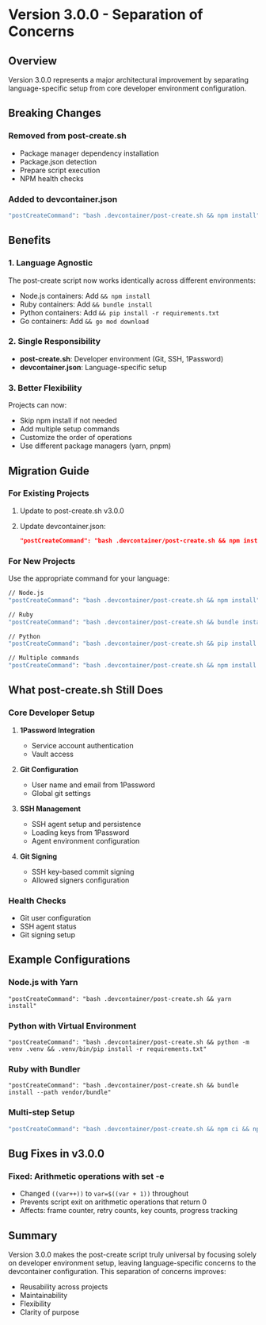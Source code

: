 # Version 3.0.0 - Separation of Concerns

## Overview

Version 3.0.0 represents a major architectural improvement by separating language-specific setup from core developer environment configuration.

## Breaking Changes

### Removed from post-create.sh

- Package manager dependency installation
- Package.json detection
- Prepare script execution
- NPM health checks

### Added to devcontainer.json

```bash
"postCreateCommand": "bash .devcontainer/post-create.sh && npm install"
```

## Benefits

### 1. **Language Agnostic**

The post-create script now works identically across different environments:

- Node.js containers: Add `&& npm install`
- Ruby containers: Add `&& bundle install`
- Python containers: Add `&& pip install -r requirements.txt`
- Go containers: Add `&& go mod download`

### 2. **Single Responsibility**

- **post-create.sh**: Developer environment (Git, SSH, 1Password)
- **devcontainer.json**: Language-specific setup

### 3. **Better Flexibility**

Projects can now:

- Skip npm install if not needed
- Add multiple setup commands
- Customize the order of operations
- Use different package managers (yarn, pnpm)

## Migration Guide

### For Existing Projects

1. Update to post-create.sh v3.0.0
2. Update devcontainer.json:

   ```json
   "postCreateCommand": "bash .devcontainer/post-create.sh && npm install"
   ```

### For New Projects

Use the appropriate command for your language:

```bash
// Node.js
"postCreateCommand": "bash .devcontainer/post-create.sh && npm install"

// Ruby
"postCreateCommand": "bash .devcontainer/post-create.sh && bundle install"

// Python
"postCreateCommand": "bash .devcontainer/post-create.sh && pip install -r requirements.txt"

// Multiple commands
"postCreateCommand": "bash .devcontainer/post-create.sh && npm install && npm run prepare"
```

## What post-create.sh Still Does

### Core Developer Setup

1. **1Password Integration**
   - Service account authentication
   - Vault access

2. **Git Configuration**
   - User name and email from 1Password
   - Global git settings

3. **SSH Management**
   - SSH agent setup and persistence
   - Loading keys from 1Password
   - Agent environment configuration

4. **Git Signing**
   - SSH key-based commit signing
   - Allowed signers configuration

### Health Checks

- Git user configuration
- SSH agent status
- Git signing setup

## Example Configurations

### Node.js with Yarn

```text
"postCreateCommand": "bash .devcontainer/post-create.sh && yarn install"
```

### Python with Virtual Environment

```text
"postCreateCommand": "bash .devcontainer/post-create.sh && python -m venv .venv && .venv/bin/pip install -r requirements.txt"
```

### Ruby with Bundler

```text
"postCreateCommand": "bash .devcontainer/post-create.sh && bundle install --path vendor/bundle"
```

### Multi-step Setup

```bash
"postCreateCommand": "bash .devcontainer/post-create.sh && npm ci && npm run build && npm run test"
```

## Bug Fixes in v3.0.0

### Fixed: Arithmetic operations with set -e

- Changed `((var++))` to `var=$((var + 1))` throughout
- Prevents script exit on arithmetic operations that return 0
- Affects: frame counter, retry counts, key counts, progress tracking

## Summary

Version 3.0.0 makes the post-create script truly universal by focusing solely on developer environment setup, leaving language-specific concerns to the devcontainer configuration. This separation of concerns improves:

- Reusability across projects
- Maintainability
- Flexibility
- Clarity of purpose
